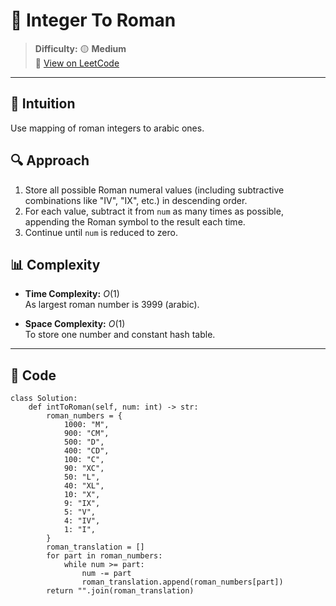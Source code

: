 
# 🧠 Integer To Roman

> **Difficulty:** 🟡 **Medium**\
> 📎 [View on LeetCode](https://leetcode.com/problems/integer-to-roman/description/)

---

## 📝 Intuition

Use mapping of roman integers to arabic ones.

## 🔍 Approach

1. Store all possible Roman numeral values (including subtractive combinations like "IV", "IX", etc.) in descending order.
2. For each value, subtract it from `num` as many times as possible, appending the Roman symbol to the result each time.
3. Continue until `num` is reduced to zero.

## 📊 Complexity

- **Time Complexity:** $O(1)$  
As largest roman number is 3999 (arabic).


- **Space Complexity:** $O(1)$  
To store one number and constant hash table.

---

## 🧩 Code

```python3 []
class Solution:
    def intToRoman(self, num: int) -> str:
        roman_numbers = {
            1000: "M",
            900: "CM",
            500: "D",
            400: "CD",
            100: "C",
            90: "XC",
            50: "L",
            40: "XL",
            10: "X",
            9: "IX",
            5: "V",
            4: "IV",
            1: "I",
        }
        roman_translation = []
        for part in roman_numbers:
            while num >= part:
                num -= part
                roman_translation.append(roman_numbers[part])
        return "".join(roman_translation)
```

